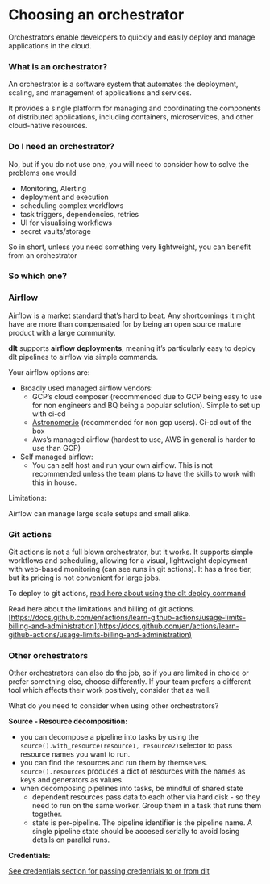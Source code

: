 # Choosing an orchestrator


Orchestrators enable developers to quickly and easily deploy and manage applications in the cloud.

### What is an orchestrator?

An orchestrator is a software system that automates the deployment, scaling, and management of applications and services.

It provides a single platform for managing and coordinating the components of distributed applications, including containers, microservices, and other cloud-native resources.

### Do I need an orchestrator?

No, but if you do not use one, you will need to consider how to solve the problems one would

- Monitoring, Alerting
- deployment and execution
- scheduling complex workflows
- task triggers, dependencies, retries
- UI for visualising workflows
- secret vaults/storage

So in short, unless you need something very lightweight, you can benefit from an orchestrator

### So which one?

### **Airflow**

Airflow  is a market standard that’s hard to beat. Any shortcomings it might have are more than compensated for by being an open source mature product with a large community.

**dlt** supports **airflow** **deployments**, meaning it’s particularly easy to deploy dlt pipelines to airflow via simple commands.

Your airflow options are:

- Broadly used managed airflow vendors:
    - GCP’s cloud composer (recommended due to GCP being easy to use for non engineers and BQ being a popular solution). Simple to set up with ci-cd
    - [Astronomer.io](http://Astronomer.io) (recommended for non gcp users). Ci-cd out of the box
    - Aws’s managed airflow (hardest to use, AWS in general is harder to use than GCP)
- Self managed airflow:
    - You can self host and run your own airflow. This is not recommended unless the team plans to have the skills to work with this in house.

Limitations:

Airflow can manage large scale setups and small alike.

### **Git actions**

Git actions is not a full blown orchestrator, but it works. It supports simple workflows and scheduling, allowing for a visual, lightweight deployment with web-based monitoring (can see runs in git actions).
It has a free tier, but its pricing is not convenient for large jobs.

To deploy to git actions, [read here about using the dlt deploy command](./walkthroughs/deploy-a-pipeline)

Read here about the limitations and billing of git actions.
[https://docs.github.com/en/actions/learn-github-actions/usage-limits-billing-and-administration](https://docs.github.com/en/actions/learn-github-actions/usage-limits-billing-and-administration)

### Other orchestrators

Other orchestrators can also do the job, so if you are limited in choice or prefer something else, choose differently.
If your team prefers a different tool which affects their work positively, consider that as well.

What do you need to consider when using other orchestrators?

**Source - Resource decomposition:**
* you can decompose a pipeline into tasks by using the `source().with_resource(resource1, resource2)`selector to pass resource names you want to run.
* you can find the resources and run them by themselves. `source().resources` produces a dict of resources with the names as keys and generators as values.
* when decomposing pipelines into tasks, be mindful of shared state
  * dependent resources pass data to each other via hard disk - so they need to run on the same worker. Group them in a task that runs them together.
  * state is per-pipeline. The pipeline identifier is the pipeline name. A single pipeline state should be accesed serially to avoid losing details on parallel runs.


**Credentials:**

[See credentials section for passing credentials to or from dlt](./customization/credentials)